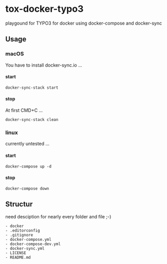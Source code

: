 # tox-docker-typo3

playgound for TYPO3 for docker using docker-compose and docker-sync


## Usage

### macOS

You have to install docker-sync.io ...

#### start

    docker-sync-stack start

#### stop

At first CMD+C ...

    docker-sync-stack clean

### linux

currently untested ...

#### start

    docker-compose up -d

#### stop

    docker-compose down

## Structur

need desciption for nearly every folder and file ;-)

    - docker
    - .editorconfig
    - .gitignore
    - docker-compose.yml
    - docker-compose-dev.yml
    - docker-sync.yml
    - LICENSE
    - README.md


